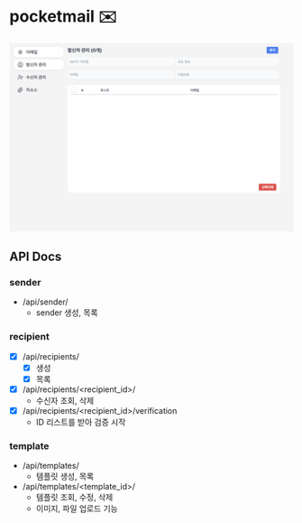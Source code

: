 # pocketmail ✉️

<img src="./assets/manage-sender.png" />

## API Docs

### sender

- /api/sender/
  - sender 생성, 목록

### recipient

- [x] /api/recipients/
  - [x] 생성
  - [x] 목록
- [x] /api/recipients/<recipient_id>/
  - 수신자 조회, 삭제
- [x] /api/recipients/<recipient_id>/verification
  - ID 리스트를 받아 검증 시작

### template

- /api/templates/
  - 템플릿 생성, 목록
- /api/templates/<template_id>/
  - 템플릿 조회, 수정, 삭제
  - 이미지, 파일 업로드 기능
